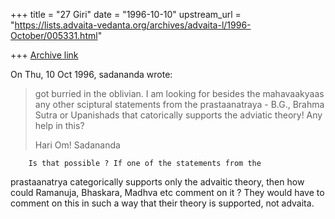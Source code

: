 +++
title = "27 Giri"
date = "1996-10-10"
upstream_url = "https://lists.advaita-vedanta.org/archives/advaita-l/1996-October/005331.html"

+++
[Archive link](https://lists.advaita-vedanta.org/archives/advaita-l/1996-October/005331.html)

On Thu, 10 Oct 1996, sadananda wrote:

> got burried in the oblivian.  I am looking for besides the mahavaakyaas any
> other sciptural statements from the prastaanatraya - B.G., Brahma Sutra or
> Upanishads that catorically supports the adviatic theory!  Any help in
> this?
>
> Hari Om!
> Sadananda

        Is that possible ? If one of the statements from the
prastaanatrya categorically supports only the advaitic theory, then how
could Ramanuja, Bhaskara, Madhva etc comment on it ? They would have to
comment on this in such a way that their theory is supported, not advaita.

